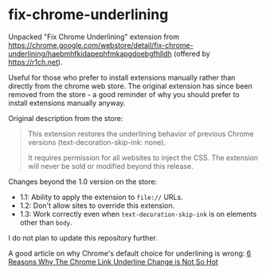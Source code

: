 fix-chrome-underlining
======================

Unpacked "Fix Chrome Underlining" extension from https://chrome.google.com/webstore/detail/fix-chrome-underlining/haebmhfkidapephfmkapgdoebgfhlldh (offered by https://r1ch.net).

Useful for those who prefer to install extensions manually rather than directly from the chrome web store.  The original extension has since been removed from the store - a good reminder of why you should prefer to install extensions manually anyway.

Original description from the store:

> This extension restores the underlining behavior of previous Chrome versions (text-decoration-skip-ink: none).
> 
> It requires permission for all websites to inject the CSS. The extension will never be sold or modified beyond this release.

Changes beyond the 1.0 version on the store:

- 1.1: Ability to apply the extension to `file://` URLs.
- 1.2: Don't allow sites to override this extension.
- 1.3: Work correctly even when `text-decoration-skip-ink` is on elements other than `body`.

I do not plan to update this repository further.

A good article on why Chrome's default choice for underlining is wrong: [6 Reasons Why The Chrome Link Underline Change is Not So Hot](https://betatesting.com/blog/2018/04/27/chrome-link-underline-change/)

